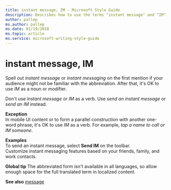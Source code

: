 ```yaml
---
title: instant message, IM - Microsoft Style Guide
description: Describes how to use the terms "instant message" and "IM" in Microsoft content.
author: pallep
ms.author: pallep
ms.date: 01/19/2018
ms.topic: article
ms.service: microsoft-writing-style-guide
---
```


# instant message, IM

Spell out *instant message* or *instant messaging* on the first mention if your audience might not be familiar with the abbreviation. After that, it's OK to use *IM* as a noun or modifier<em>.</em>

Don't use *instant message* or *IM* as a verb. Use *send an instant message* or *send an IM* instead.

**Exception**  
In mobile UI content or to form a parallel construction with another one-word phrase, it's OK to use *IM* as a verb. For example, *tap a name to call or IM someone*.

**Examples**  
To send an instant message, select **Send IM**  on the toolbar.   
Customize instant messaging features based on your friends, family, and work contacts. 

**Global tip** The abbreviated form isn't available in all languages, so allow enough space for the full translated term in localized content.

**See also** [message](~/a-z-word-list-term-collections/m/message.md)
